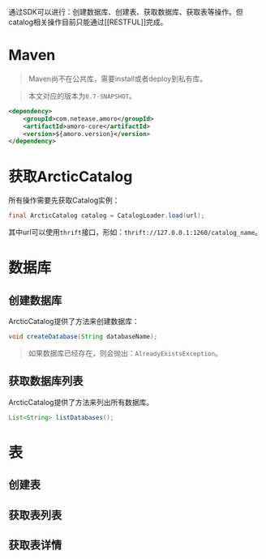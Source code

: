 通过SDK可以进行：创建数据库、创建表、获取数据库、获取表等操作。但catalog相关操作目前只能通过[[RESTFUL]]完成。


# Maven

> Maven尚不在公共库，需要install或者deploy到私有库。

> 本文对应的版本为`0.7-SNAPSHOT`。

```xml
<dependency>  
    <groupId>com.netease.amoro</groupId>  
    <artifactId>amoro-core</artifactId>  
    <version>${amoro.version}</version>  
</dependency>
```

# 获取ArcticCatalog
所有操作需要先获取Catalog实例：

```java
final ArcticCatalog catalog = CatalogLoader.load(url);
```

其中url可以使用`thrift`接口，形如：`thrift://127.0.0.1:1260/catalog_name`。

# 数据库

## 创建数据库
ArcticCatalog提供了方法来创建数据库：
```java
void createDatabase(String databaseName);
```

> 如果数据库已经存在，则会抛出：`AlreadyExistsException`。
## 获取数据库列表
ArcticCatalog提供了方法来列出所有数据库。
```java
List<String> listDatabases();
```
# 表

## 创建表

## 获取表列表

## 获取表详情

